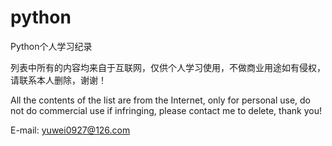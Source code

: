 # python
Python个人学习纪录


列表中所有的内容均来自于互联网，仅供个人学习使用，不做商业用途如有侵权，请联系本人删除，谢谢！

All the contents of the list are from the Internet, only for personal use, do not do commercial use if infringing, please contact me to delete, thank you!

E-mail: yuwei0927@126.com

